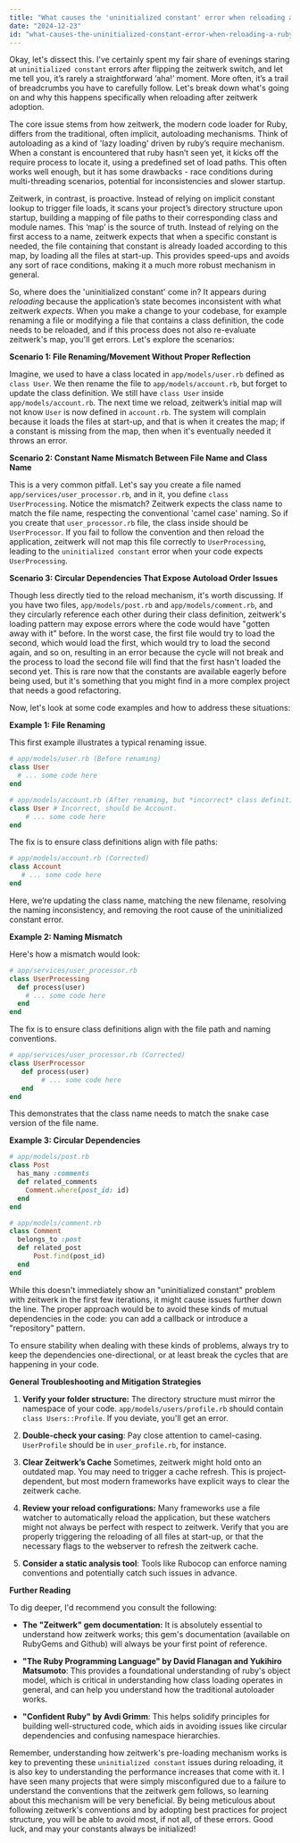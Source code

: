 ```yaml
---
title: "What causes the 'uninitialized constant' error when reloading a Ruby application after enabling Zeitwerk?"
date: "2024-12-23"
id: "what-causes-the-uninitialized-constant-error-when-reloading-a-ruby-application-after-enabling-zeitwerk"
---
```


Okay, let's dissect this. I've certainly spent my fair share of evenings staring at `uninitialized constant` errors after flipping the zeitwerk switch, and let me tell you, it’s rarely a straightforward ‘aha!’ moment. More often, it’s a trail of breadcrumbs you have to carefully follow. Let's break down what's going on and why this happens specifically when reloading after zeitwerk adoption.

The core issue stems from how zeitwerk, the modern code loader for Ruby, differs from the traditional, often implicit, autoloading mechanisms. Think of autoloading as a kind of 'lazy loading' driven by ruby’s require mechanism. When a constant is encountered that ruby hasn’t seen yet, it kicks off the require process to locate it, using a predefined set of load paths. This often works well enough, but it has some drawbacks - race conditions during multi-threading scenarios, potential for inconsistencies and slower startup.

Zeitwerk, in contrast, is proactive. Instead of relying on implicit constant lookup to trigger file loads, it scans your project’s directory structure upon startup, building a mapping of file paths to their corresponding class and module names. This ‘map’ is the source of truth. Instead of relying on the first access to a name, zeitwerk expects that when a specific constant is needed, the file containing that constant is already loaded according to this map, by loading all the files at start-up. This provides speed-ups and avoids any sort of race conditions, making it a much more robust mechanism in general.

So, where does the 'uninitialized constant' come in? It appears during *reloading* because the application’s state becomes inconsistent with what zeitwerk *expects*. When you make a change to your codebase, for example renaming a file or modifying a file that contains a class definition, the code needs to be reloaded, and if this process does not also re-evaluate zeitwerk's map, you'll get errors. Let's explore the scenarios:

**Scenario 1: File Renaming/Movement Without Proper Reflection**

Imagine, we used to have a class located in `app/models/user.rb` defined as `class User`. We then rename the file to `app/models/account.rb`, but forget to update the class definition. We still have `class User` inside `app/models/account.rb`. The next time we reload, zeitwerk’s initial map will not know `User` is now defined in `account.rb`. The system will complain because it loads the files at start-up, and that is when it creates the map; if a constant is missing from the map, then when it's eventually needed it throws an error.

**Scenario 2: Constant Name Mismatch Between File Name and Class Name**

This is a very common pitfall. Let's say you create a file named `app/services/user_processor.rb`, and in it, you define `class UserProcessing`. Notice the mismatch? Zeitwerk expects the class name to match the file name, respecting the conventional 'camel case' naming. So if you create that `user_processor.rb` file, the class inside should be `UserProcessor`. If you fail to follow the convention and then reload the application, zeitwerk will not map this file correctly to `UserProcessing`, leading to the `uninitialized constant` error when your code expects `UserProcessing`.

**Scenario 3: Circular Dependencies That Expose Autoload Order Issues**

Though less directly tied to the reload mechanism, it's worth discussing. If you have two files, `app/models/post.rb` and `app/models/comment.rb`, and they circularly reference each other during their class definition, zeitwerk's loading pattern may expose errors where the code would have "gotten away with it" before. In the worst case, the first file would try to load the second, which would load the first, which would try to load the second again, and so on, resulting in an error because the cycle will not break and the process to load the second file will find that the first hasn't loaded the second yet. This is rare now that the constants are available eagerly before being used, but it's something that you might find in a more complex project that needs a good refactoring.

Now, let's look at some code examples and how to address these situations:

**Example 1: File Renaming**

This first example illustrates a typical renaming issue.

```ruby
# app/models/user.rb (Before renaming)
class User
  # ... some code here
end
```

```ruby
# app/models/account.rb (After renaming, but *incorrect* class definition)
class User # Incorrect, should be Account.
    # ... some code here
end

```

The fix is to ensure class definitions align with file paths:

```ruby
# app/models/account.rb (Corrected)
class Account
   # ... some code here
end
```
Here, we’re updating the class name, matching the new filename, resolving the naming inconsistency, and removing the root cause of the uninitialized constant error.

**Example 2: Naming Mismatch**

Here's how a mismatch would look:

```ruby
# app/services/user_processor.rb
class UserProcessing
  def process(user)
    # ... some code here
  end
end
```

The fix is to ensure class definitions align with the file path and naming conventions.
```ruby
# app/services/user_processor.rb (Corrected)
class UserProcessor
   def process(user)
        # ... some code here
   end
end
```
This demonstrates that the class name needs to match the snake case version of the file name.

**Example 3: Circular Dependencies**
```ruby
# app/models/post.rb
class Post
  has_many :comments
  def related_comments
    Comment.where(post_id: id)
  end
end

```
```ruby
# app/models/comment.rb
class Comment
  belongs_to :post
  def related_post
      Post.find(post_id)
  end
end
```

While this doesn't immediately show an "uninitialized constant" problem with zeitwerk in the first few iterations, it might cause issues further down the line. The proper approach would be to avoid these kinds of mutual dependencies in the code: you can add a callback or introduce a "repository" pattern.

To ensure stability when dealing with these kinds of problems, always try to keep the dependencies one-directional, or at least break the cycles that are happening in your code.

**General Troubleshooting and Mitigation Strategies**

1.  **Verify your folder structure:** The directory structure must mirror the namespace of your code. `app/models/users/profile.rb` should contain `class Users::Profile`. If you deviate, you'll get an error.

2.  **Double-check your casing**: Pay close attention to camel-casing. `UserProfile` should be in `user_profile.rb`, for instance.

3.  **Clear Zeitwerk’s Cache** Sometimes, zeitwerk might hold onto an outdated map. You may need to trigger a cache refresh. This is project-dependent, but most modern frameworks have explicit ways to clear the zeitwerk cache.

4.  **Review your reload configurations:** Many frameworks use a file watcher to automatically reload the application, but these watchers might not always be perfect with respect to zeitwerk. Verify that you are properly triggering the reloading of all files at start-up, or that the necessary flags to the webserver to refresh the zeitwerk cache.

5.  **Consider a static analysis tool**: Tools like Rubocop can enforce naming conventions and potentially catch such issues in advance.

**Further Reading**

To dig deeper, I'd recommend you consult the following:

*   **The "Zeitwerk" gem documentation:** It is absolutely essential to understand how zeitwerk works; this gem's documentation (available on RubyGems and Github) will always be your first point of reference.

*   **"The Ruby Programming Language" by David Flanagan and Yukihiro Matsumoto**: This provides a foundational understanding of ruby's object model, which is critical in understanding how class loading operates in general, and can help you understand how the traditional autoloader works.

*   **"Confident Ruby" by Avdi Grimm**: This helps solidify principles for building well-structured code, which aids in avoiding issues like circular dependencies and confusing namespace hierarchies.

Remember, understanding how zeitwerk's pre-loading mechanism works is key to preventing these `uninitialized constant` issues during reloading, it is also key to understanding the performance increases that come with it. I have seen many projects that were simply misconfigured due to a failure to understand the conventions that the zeitwerk gem follows, so learning about this mechanism will be very beneficial. By being meticulous about following zeitwerk's conventions and by adopting best practices for project structure, you will be able to avoid most, if not all, of these errors. Good luck, and may your constants always be initialized!
